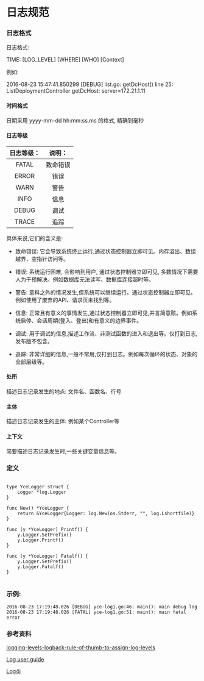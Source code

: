 日志规范
============

### 日志格式

日志格式:

TIME: [LOG_LEVEL] [WHERE] [WHO] [Context]

例如:

2016-08-23 15:47:41.850299 [DEBUG] list.go: getDcHost() line 25:  ListDeploymentController getDcHost: server=172.21.1.11  

#### 时间格式

日期采用 yyyy-mm-dd hh:mm:ss.ms 的格式, 精确到毫秒


#### 日志等级

|  日志等级：  |  说明：|
|:---------:|:--------------:|
|FATAL      |致命错误 
|ERROR      |错误 
|WARN       |警告
|INFO       |信息 
|DEBUG      |调试
|TRACE      |追踪 

具体来说,它们的含义是:

* 致命错误: 它会导致系统终止运行,通过状态控制器立即可见。内存溢出、数组越界、空指针访问等。

* 错误: 系统运行困难, 会影响到用户, 通过状态控制器立即可见, 多数情况下需要人为干预解决。例如数据库无法读写、数据库连接超时等。

* 警告: 意料之外的情况发生,但系统可以继续运行。通过状态控制器立即可见。例如使用了废弃的API、请求页未找到等。

* 信息: 正常且有意义的事情发生,通过状态控制器立即可见,并言简意赅。例如系统启停、会话周期(登入、登出)和有意义的边界事件。

* 调试: 用于调试的信息,描述工作流、非测试函数的进入和退出等。仅打到日志,发布版不包含。

* 追踪: 非常详细的信息,一般不常用,仅打到日志。例如每次循环的状态、对象的全部层级等。


#### 处所

描述日志记录发生的地点: 文件名、函数名、行号


#### 主体

描述日志记录发生的主体: 例如某个Controller等 


#### 上下文

简要描述日志记录发生时,一些关键变量信息等。


### 定义

```golang

type YceLogger struct {
    Logger *log.Logger
}

func New() *YceLogger { 
    return &YceLogger{Logger: log.New(os.Stderr, "", log.Lshortfile)}
}

func (y *YceLogger) Printf() {
    y.Logger.SetPrefix()
    y.Logger.Printf()
}

func (y *YceLogger) Fatalf() {
    y.Logger.SetPrefix()
    y.Logger.Fatalf()
}


```

### 示例:

```
2016-08-23 17:19:48.026 [DEBUG] yce-log1.go:46: main(): main debug log
2016-08-23 17:19:48.026 [FATAL] yce-log1.go:51: main(): main fatal error

```


### 参考资料

[logging-levels-logback-rule-of-thumb-to-assign-log-levels](http://stackoverflow.com/questions/7839565/logging-levels-logback-rule-of-thumb-to-assign-log-levels)

[Log user guide](https://svn.apache.org/repos/asf/commons/proper/logging/tags/LOGGING_1_0_3/usersguide.html)

[Log4j](http://logging.apache.org/log4j/1.2/apidocs/org/apache/log4j/Level.html)